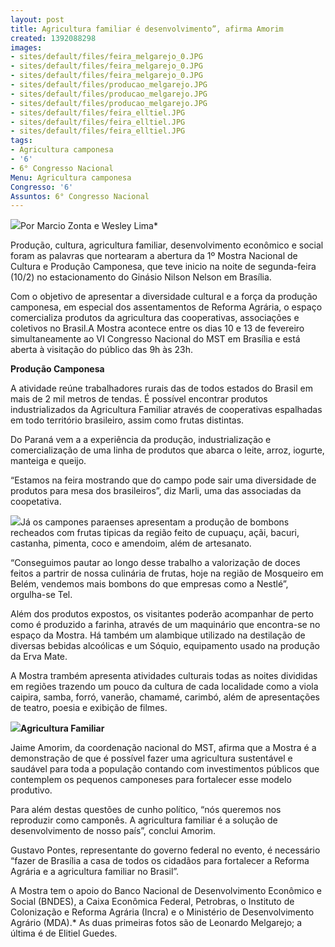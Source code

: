 ```yaml
---
layout: post
title: Agricultura familiar é desenvolvimento”, afirma Amorim
created: 1392088298
images:
- sites/default/files/feira_melgarejo_0.JPG
- sites/default/files/feira_melgarejo_0.JPG
- sites/default/files/feira_melgarejo_0.JPG
- sites/default/files/producao_melgarejo.JPG
- sites/default/files/producao_melgarejo.JPG
- sites/default/files/producao_melgarejo.JPG
- sites/default/files/feira_elltiel.JPG
- sites/default/files/feira_elltiel.JPG
- sites/default/files/feira_elltiel.JPG
tags:
- Agricultura camponesa
- '6'
- 6° Congresso Nacional
Menu: Agricultura camponesa
Congresso: '6'
Assuntos: 6° Congresso Nacional
---
```

![](http://www.mst.org.br/sites/default/files/producao_melgarejo.JPG)Por Marcio Zonta e Wesley Lima\*


Produção, cultura, agricultura familiar, desenvolvimento econômico e social foram as palavras que nortearam a abertura da 1º Mostra Nacional de Cultura e Produção Camponesa, que teve inicio na noite de segunda-feira (10/2) no estacionamento do Ginásio Nilson Nelson em Brasília.


Com o objetivo de apresentar a diversidade cultural e a força da produção camponesa, em especial dos assentamentos de Reforma Agrária, o espaço comercializa produtos da agricultura das cooperativas, associações e coletivos no Brasil.A Mostra acontece entre os dias 10 e 13 de fevereiro  simultaneamente ao VI Congresso Nacional do MST em Brasília e está  aberta à visitação do público das 9h às 23h.


**Produção Camponesa**


A atividade reúne trabalhadores rurais das de todos estados do Brasil em mais de 2 mil metros de tendas. É possível encontrar produtos industrializados da Agricultura Familiar através de cooperativas espalhadas em todo território brasileiro, assim como frutas distintas.


Do Paraná vem a a experiência da produção, industrialização e comercialização de uma linha de produtos que abarca o leite, arroz, iogurte, manteiga e queijo.


“Estamos na feira mostrando que do campo pode sair uma diversidade de produtos para mesa dos brasileiros”, diz Marli, uma das associadas da coopetativa.


![](http://www.mst.org.br/sites/default/files/feira_melgarejo_0.JPG)Já os campones paraenses apresentam a produção de bombons recheados com frutas tipicas da região feito de cupuaçu, açãi, bacuri, castanha, pimenta, coco e amendoim, além de artesanato.


“Conseguimos pautar ao longo desse trabalho a valorização de doces feitos a partrir de nossa culinária de frutas, hoje na região de Mosqueiro em Belém, vendemos mais bombons do que empresas como a Nestlé”, orgulha-se Tel.


Além dos produtos expostos, os visitantes poderão acompanhar de perto como é produzido a farinha, através de um maquinário que encontra-se no espaço da Mostra. Há também um alambique utilizado na destilação de diversas bebidas alcoólicas e um Sóquio, equipamento usado na produção da Erva Mate.


A Mostra trambém apresenta atividades culturais todas as noites divididas em regiões trazendo um pouco da cultura de cada localidade como a viola caipira, samba, forró, vanerão, chamamé, carimbó, além de apresentações de teatro, poesia e exibição de filmes.


![](http://www.mst.org.br/sites/default/files/feira_elltiel.JPG)**Agricultura Familiar**


Jaime Amorim, da coordenação nacional do MST, afirma que a Mostra é a demonstração de que é possível fazer uma agricultura sustentável e saudável para toda a população contando com investimentos públicos que contemplem os pequenos camponeses para fortalecer esse modelo produtivo.


Para além destas questões de cunho político, “nós queremos nos reproduzir como camponês. A agricultura familiar é a solução de desenvolvimento de nosso país”, conclui Amorim.


Gustavo Pontes, representante do governo federal no evento, é necessário “fazer de Brasília a casa de todos os cidadãos para fortalecer a Reforma Agrária e a agricultura familiar no Brasil”.


A Mostra tem o apoio do Banco Nacional de Desenvolvimento Econômico e  Social (BNDES), a Caixa Econômica Federal, Petrobras, o Instituto de  Colonização e Reforma Agrária (Incra) e o Ministério de Desenvolvimento  Agrário (MDA).\* As duas primeiras fotos são de Leonardo Melgarejo; a última é de Elitiel Guedes.
